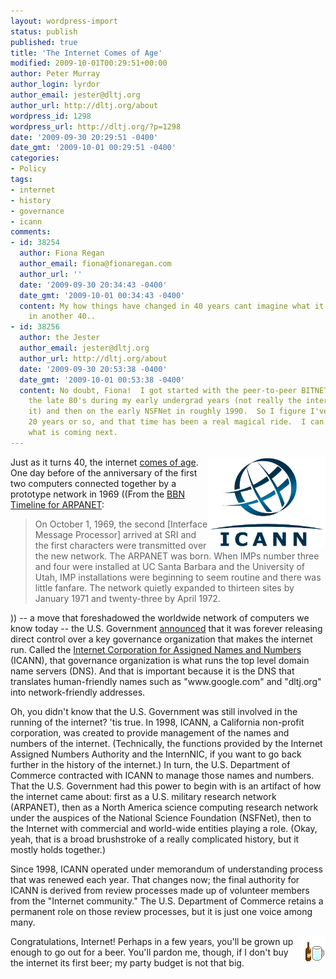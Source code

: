 ```yaml
---
layout: wordpress-import
status: publish
published: true
title: 'The Internet Comes of Age'
modified: 2009-10-01T00:29:51+00:00
author: Peter Murray
author_login: lyrdor
author_email: jester@dltj.org
author_url: http://dltj.org/about
wordpress_id: 1298
wordpress_url: http://dltj.org/?p=1298
date: '2009-09-30 20:29:51 -0400'
date_gmt: '2009-10-01 00:29:51 -0400'
categories:
- Policy
tags:
- internet
- history
- governance
- icann
comments:
- id: 38254
  author: Fiona Regan
  author_email: fiona@fionaregan.com
  author_url: ''
  date: '2009-09-30 20:34:43 -0400'
  date_gmt: '2009-10-01 00:34:43 -0400'
  content: My how things have changed in 40 years cant imagine what it will be like
    in another 40..
- id: 38256
  author: the Jester
  author_email: jester@dltj.org
  author_url: http://dltj.org/about
  date: '2009-09-30 20:53:38 -0400'
  date_gmt: '2009-10-01 00:53:38 -0400'
  content: No doubt, Fiona!  I got started with the peer-to-peer BITNET network in
    the late 80's during my early undergrad years (not really the internet as we know
    it) and then on the early NSFNet in roughly 1990.  So I figure I've been on for
    20 years or so, and that time has been a real magical ride.  I can't wait to see
    what is coming next.
---
```

<p><img src="/wp-content/uploads/2009/09/icannlogo.jpg" width="188" height="145" style="float:right;" alt="ICANN Logo" /> Just as it turns 40, the internet <a href="http://en.wikipedia.org/wiki/Coming_of_age" title="Coming of age - Wikipedia">comes of age</a>.  One day before of the anniversary of the first two computers connected together by a prototype network in 1969 ((From the <a href="http://www.bbn.com/about/timeline/Arpanet" title="Arpanet Timeline | BBN Technologies">BBN Timeline for ARPANET</a>:<br />
<blockquote>On October 1, 1969, the second [Interface Message Processor] arrived at SRI and the first characters were transmitted over the new network. The ARPANET was born. When IMPs number three and four were installed at UC Santa Barbara and the University of Utah, IMP installations were beginning to seem routine and there was little fanfare. The network quietly expanded to thirteen sites by January 1971 and twenty-three by April 1972.</p></blockquote>
<p>)) -- a move that foreshadowed the worldwide network of computers we know today -- the U.S. Government <a href="http://www.ntia.doc.gov/press/2009/ICANN_Affirmation_090930.html" title="National Telecommunications and Information Administration press release">announced</a> that it was forever releasing direct control over a key governance organization that makes the internet run.  Called the <a href="http://www.icann.org/" title="ICANN - Internet Corporation for Assigned Names and Numbers homepage" rel="homepage">Internet Corporation for Assigned Names and Numbers</a> (ICANN), that governance organization is what runs the top level domain name servers (DNS).  And that is important because it is the DNS that translates human-friendly names such as "www.google.com" and "dltj.org" into network-friendly addresses.</p>
<p>Oh, you didn't know that the U.S. Government was still involved in the running of the internet?  'tis true.  In 1998, ICANN, a California non-profit corporation, was created to provide management of the names and numbers of the internet.  (Technically, the functions provided by the Internet Assigned Numbers Authority and the InternNIC, if you want to go back further in the history of the internet.)  In turn, the U.S. Department of Commerce contracted with ICANN to manage those names and numbers.  That the U.S. Government had this power to begin with is an artifact of how the internet came about:  first as a U.S. military research network (ARPANET), then as a North America science computing research network under the auspices of the National Science Foundation (NSFNet), then to the Internet with commercial and world-wide entities playing a role.  (Okay, yeah, that is a broad brushstroke of a really complicated history, but it mostly holds together.)</p>
<p>Since 1998, ICANN operated under memorandum of understanding process that was renewed each year.  That changes now; the final authority for ICANN is derived from review processes made up of volunteer members from the "Internet community."  The U.S. Department of Commerce retains a permanent role on those review processes, but it is just one voice among many.</p>
<div style="width:40px; float:right;"><img width="40" height="40" src="/wp-content/uploads/2009/09/bieres-01.gif" alt="Animated graphic of beer from a bottle being poured into a glass" /></div>
<p>Congratulations, Internet!  Perhaps in a few years, you'll be grown up enough to go out for a beer.  You'll pardon me, though, if I don't buy the internet its first beer; my party budget is not that big.</p>
